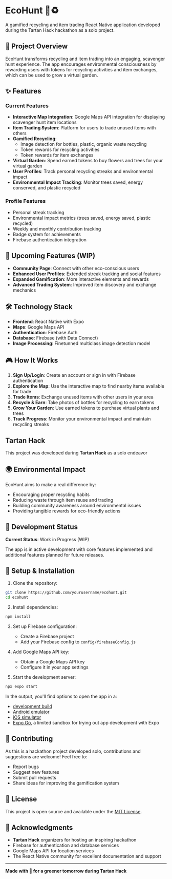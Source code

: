 # EcoHunt 🌱♻️

A gamified recycling and item trading React Native application developed during the Tartan Hack hackathon as a solo project.

## 🎯 Project Overview

EcoHunt transforms recycling and item trading into an engaging, scavenger hunt experience. The app encourages environmental consciousness by rewarding users with tokens for recycling activities and item exchanges, which can be used to grow a virtual garden.

## ✨ Features

### Current Features
- **Interactive Map Integration**: Google Maps API integration for displaying scavenger hunt item locations
- **Item Trading System**: Platform for users to trade unused items with others
- **Gamified Recycling**: 
  - Image detection for bottles, plastic, organic waste recycling
  - Token rewards for recycling activities
  - Token rewards for item exchanges
- **Virtual Garden**: Spend earned tokens to buy flowers and trees for your virtual garden
- **User Profiles**: Track personal recycling streaks and environmental impact
- **Environmental Impact Tracking**: Monitor trees saved, energy conserved, and plastic recycled

### Profile Features
- Personal streak tracking
- Environmental impact metrics (trees saved, energy saved, plastic recycled)
- Weekly and monthly contribution tracking
- Badge system for achievements
- Firebase authentication integration

## 🚀 Upcoming Features (WIP)

- **Community Page**: Connect with other eco-conscious users
- **Enhanced User Profiles**: Extended streak tracking and social features
- **Expanded Gamification**: More interactive elements and rewards
- **Advanced Trading System**: Improved item discovery and exchange mechanics

## 🛠️ Technology Stack

- **Frontend**: React Native with Expo
- **Maps**: Google Maps API
- **Authentication**: Firebase Auth
- **Database**: Firebase (with Data Connect)
- **Image Processing**: Finetunned multiclass image detection model



## 🎮 How It Works

1. **Sign Up/Login**: Create an account or sign in with Firebase authentication
2. **Explore the Map**: Use the interactive map to find nearby items available for trade
3. **Trade Items**: Exchange unused items with other users in your area
4. **Recycle & Earn**: Take photos of bottles for recycling to earn tokens
5. **Grow Your Garden**: Use earned tokens to purchase virtual plants and trees
6. **Track Progress**: Monitor your environmental impact and maintain recycling streaks

## Tartan Hack

This project was developed during **Tartan Hack** as a solo endeavor

## 🌍 Environmental Impact

EcoHunt aims to make a real difference by:
- Encouraging proper recycling habits
- Reducing waste through item reuse and trading
- Building community awareness around environmental issues
- Providing tangible rewards for eco-friendly actions

## 🚧 Development Status

**Current Status**: Work in Progress (WIP)

The app is in active development with core features implemented and additional features planned for future releases.

## 🔧 Setup & Installation

1. Clone the repository:
```bash
git clone https://github.com/yourusername/ecohunt.git
cd ecohunt
```

2. Install dependencies:
```bash
npm install
```

3. Set up Firebase configuration:
   - Create a Firebase project
   - Add your Firebase config to `config/firebaseConfig.js`

4. Add Google Maps API key:
   - Obtain a Google Maps API key
   - Configure it in your app settings

5. Start the development server:
```bash
npx expo start
```

In the output, you'll find options to open the app in a:
- [development build](https://docs.expo.dev/develop/development-builds/introduction/)
- [Android emulator](https://docs.expo.dev/workflow/android-studio-emulator/)
- [iOS simulator](https://docs.expo.dev/workflow/ios-simulator/)
- [Expo Go](https://expo.dev/go), a limited sandbox for trying out app development with Expo

## 🤝 Contributing

As this is a hackathon project developed solo, contributions and suggestions are welcome! Feel free to:
- Report bugs
- Suggest new features
- Submit pull requests
- Share ideas for improving the gamification system

## 📄 License

This project is open source and available under the [MIT License](LICENSE).

## 🎉 Acknowledgments

- **Tartan Hack** organizers for hosting an inspiring hackathon
- Firebase for authentication and database services
- Google Maps API for location services
- The React Native community for excellent documentation and support

---

**Made with 💚 for a greener tomorrow during Tartan Hack**
